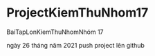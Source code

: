 # ProjectKiemThuNhom17
BaiTapLonKiemThuNhomNhóm 17

ngày 26 tháng năm 2021 push project lên github 
